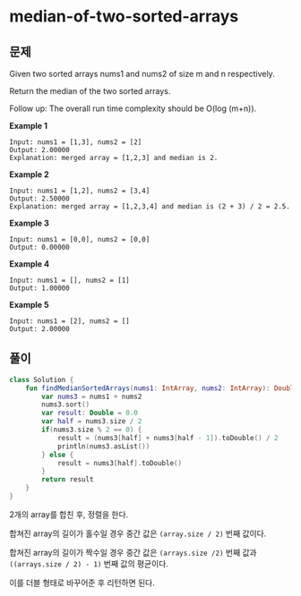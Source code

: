 #  median-of-two-sorted-arrays

## 문제
Given two sorted arrays nums1 and nums2 of size m and n respectively.

Return the median of the two sorted arrays.

Follow up: The overall run time complexity should be O(log (m+n)).

**Example 1**

```
Input: nums1 = [1,3], nums2 = [2]
Output: 2.00000
Explanation: merged array = [1,2,3] and median is 2.
```

**Example 2**

```
Input: nums1 = [1,2], nums2 = [3,4]
Output: 2.50000
Explanation: merged array = [1,2,3,4] and median is (2 + 3) / 2 = 2.5.
```

**Example 3**

```
Input: nums1 = [0,0], nums2 = [0,0]
Output: 0.00000
```

**Example 4**

```
Input: nums1 = [], nums2 = [1]
Output: 1.00000
```

**Example 5**

```
Input: nums1 = [2], nums2 = []
Output: 2.00000
```

## 풀이

```kotlin
class Solution {
    fun findMedianSortedArrays(nums1: IntArray, nums2: IntArray): Double {
        var nums3 = nums1 + nums2
        nums3.sort()
        var result: Double = 0.0
        var half = nums3.size / 2
        if(nums3.size % 2 == 0) {
            result = (nums3[half] + nums3[half - 1]).toDouble() / 2
            println(nums3.asList())
        } else {
            result = nums3[half].toDouble()
        }
        return result
    }
}
```

2개의 array를 합친 후, 정렬을 한다.


합쳐진 array의 길이가 홀수일 경우 중간 값은 `(array.size / 2)` 번째 값이다.


합쳐진 array의 길이가 짝수일 경우 중간 값은 `(arrays.size /2)` 번째 값과 `((arrays.size / 2) - 1)` 번째 값의 평균이다.


이를 더블 형태로 바꾸어준 후 리턴하면 된다.